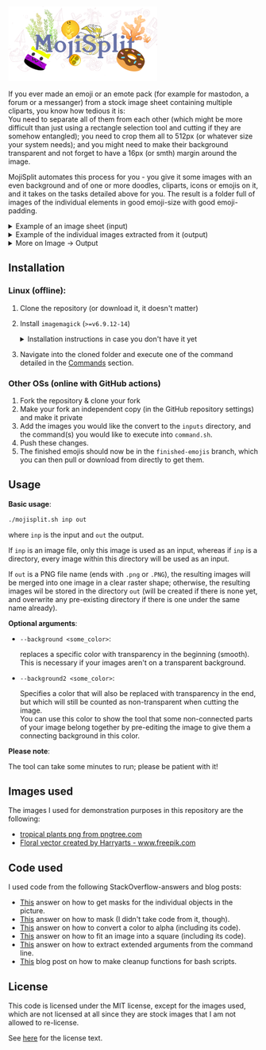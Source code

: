 <!-- ![MojiSplit](demo/Title.png) -->
<img src="demo/Title.png" alt="MojiSplit" width="300px">

If you ever made an emoji or an emote pack (for example for mastodon, a forum or a messanger) from a stock image sheet containing multiple cliparts, you know how tedious it is:<br/>
You need to separate all of them from each other (which might be more difficult than just using a rectangle selection tool and cutting if they are somehow entangled);
you need to crop them all to 512px (or whatever size your system needs);
and you might need to make their background transparent and not forget to have a 16px (or smth) margin around the image.

MojiSplit automates this process for you - you give it some images with an even background and of one or more doodles, cliparts, icons or emojis on it, and it takes on the tasks detailed above for you.
The result is a folder full of images of the individual elements in good emoji-size with good emoji-padding.

<details><summary>Example of an image sheet (input)</summary>

![input iamge. It contains several flowers on an evenly white background](demo/input.png)

`input.png`
</details>

<details><summary>Example of the individual images extracted from it (output)</summary>

![the images extracted from the input image, each one square shaped, with a transparent (checkered) background](demo/output.png)

`input.0.png` - `input.5.png`
</details>

<details><summary>More on Image -> Output</summary>

**The input image(s)**:
* The tool expects your image to have a uniform background (ideally transparent; see [here](#usage) for more options about this).
* Different parts of your image may have overlapping bounding boxes.
* Elements in your image may have holes in them.

**The output images**:
* transparent background.
* 512x512 px large (a power of two and exactly the size that Signal messanger wants for stickers, coincidentally).
* 16px padding between their border and the border of their contents.

(there are options to customize most of this)
</details>

## Installation

### Linux (offline):

1. Clone the repository (or download it, it doesn't matter)
2. Install `imagemagick` (`>=v6.9.12-14`)
   
   <details><summary>Installation instructions in case you don't have it yet</summary>
   
   See [here](https://mindaslab.github.io/2018/11/22/install-latest-version-of-imagemagick-in-ubuntu-18-04.html) for installation instructions if you don't already have it, and use [this link]() instead of the one mentioned in the article to get the aforementioned version.</details>
3. Navigate into the cloned folder and execute one of the command detailed in the [Commands](#commands_available) section.

### Other OSs (online with GitHub actions)

1. Fork the repository & clone your fork
2. Make your fork an independent copy (in the GitHub repository settings) and make it private
3. Add the images you would like the convert to the `inputs` directory, and the command(s) you would like to execute into `command.sh`.
4. Push these changes.
5. The finished emojis should now be in the `finished-emojis` branch, which you can then pull or download from directly to get them.

## Usage

**Basic usage**:

```bash
./mojisplit.sh inp out
```

where `inp` is the input and `out` the output.

If `inp` is an image file, only this image is used as an input, whereas if `inp` is a directory, every image within this directory will be used as an input.

If `out` is a PNG file name (ends with `.png` or `.PNG`), the resulting images will be merged into one image in a clear raster shape;
otherwise, the resulting images wil be stored in the directory `out` (will be created if there is none yet, and overwrite any pre-existing directory if there is one under the same name already).

**Optional arguments**:

* `--background <some_color>`:
  
  replaces a specific color with transparency in the beginning (smooth).
  This is necessary if your images aren't on a transparent background.

* `--background2 <some_color>`:

  Specifies a color that will also be replaced with transparency in the end, but which will still be counted as non-transparent when cutting the image.<br/>
  You can use this color to show the tool that some non-connected parts of your image belong together by pre-editing the image to give them a connecting background in this color.
  
**Please note**:

The tool can take some minutes to run;
please be patient with it!

## Images used

The images I used for demonstration purposes in this repository are the following:
* <a href='https://pngtree.com/so/tropical-plants'>tropical plants png from pngtree.com</a>
* <a href='https://www.freepik.com/vectors/floral'>Floral vector created by Harryarts - www.freepik.com</a>

## Code used

I used code from the following StackOverflow-answers and blog posts:
* [This](https://stackoverflow.com/a/29758578) answer on how to get masks for the individual objects in the picture.
* [This](https://stackoverflow.com/questions/13648943/masking-an-images-alpha-in-imagemagick) answer on how to mask (I didn't take code from it, though).
* [This](https://stackoverflow.com/a/27194202) answer on how to convert a color to alpha (including its code).
* [This](https://askubuntu.com/a/594979) answer on how to fit an image into a square (including its code).
* [This](https://stackoverflow.com/a/14203146) answer on how to extract extended arguments from the command line.
* [This](http://redsymbol.net/articles/bash-exit-traps/) blog post on how to make cleanup functions for bash scripts.

## License

This code is licensed under the MIT license, except for the images used, which are not licensed at all since they are stock images that I am not allowed to re-license.

See [here](LICENSE.txt) for the license text.